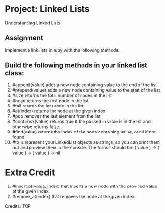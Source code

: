 # Project: Linked Lists

Understanding Linked Lists

## Assignment
Implement a link lists in ruby with the following methods.

## Build the following methods in your linked list class:

1. #append(value) adds a new node containing value to the end of the list
2. #prepend(value) adds a new node containing value to the start of the list
3. #size returns the total number of nodes in the list
4. #head returns the first node in the list
5. #tail returns the last node in the list
6. #at(index) returns the node at the given index
7. #pop removes the last element from the list
8. #contains?(value) returns true if the passed in value is in the list and otherwise returns false.
9. #find(value) returns the index of the node containing value, or nil if not found.
10. #to_s represent your LinkedList objects as strings, so you can print them out and preview them in the console. The format should be: ( value ) -> ( value ) -> ( value ) -> nil

# Extra Credit
1. #insert_at(value, index) that inserts a new node with the provided value at the given index.
2. #remove_at(index) that removes the node at the given index.


Credits: TOP
